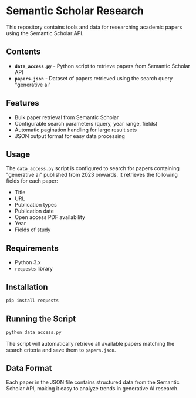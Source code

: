# Semantic Scholar Research

This repository contains tools and data for researching academic papers using the Semantic Scholar API.

## Contents

- **`data_access.py`** - Python script to retrieve papers from Semantic Scholar API
- **`papers.json`** - Dataset of papers retrieved using the search query "generative ai"

## Features

- Bulk paper retrieval from Semantic Scholar
- Configurable search parameters (query, year range, fields)
- Automatic pagination handling for large result sets
- JSON output format for easy data processing

## Usage

The `data_access.py` script is configured to search for papers containing "generative ai" published from 2023 onwards. It retrieves the following fields for each paper:

- Title
- URL
- Publication types
- Publication date
- Open access PDF availability
- Year
- Fields of study

## Requirements

- Python 3.x
- `requests` library

## Installation

```bash
pip install requests
```

## Running the Script

```bash
python data_access.py
```

The script will automatically retrieve all available papers matching the search criteria and save them to `papers.json`.

## Data Format

Each paper in the JSON file contains structured data from the Semantic Scholar API, making it easy to analyze trends in generative AI research.
